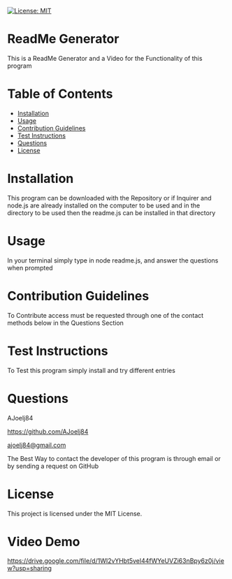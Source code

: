 
[![License: MIT](https://img.shields.io/badge/License-MIT-yellow.svg)](https://opensource.org/licenses/MIT)

# ReadMe Generator

This is a ReadMe Generator and a Video for the Functionality of this program

# Table of Contents

- [Installation](#installation)
- [Usage](#usage)
- [Contribution Guidelines](#contribution-guidelines)
- [Test Instructions](#tests)
- [Questions](#questions)
- [License](#license)

# Installation

This program can be downloaded with the Repository or if Inquirer and node.js are already installed on the computer to be used and in the directory to be used then the readme.js can be installed in that directory

# Usage

In your terminal simply type in node readme.js, and answer the questions when prompted

# Contribution Guidelines

To Contribute access must be requested through one of the contact methods below in the Questions Section

# Test Instructions

To Test this program simply install and try different entries

# Questions

AJoelj84

https://github.com/AJoelj84

ajoelj84@gmail.com

The Best Way to contact the developer of this program is through email or by sending a request on GitHub

# License

This project is licensed under the MIT License.

# Video Demo

https://drive.google.com/file/d/1WI2vYHbt5vel44fWYeUVZi63nBpy6z0j/view?usp=sharing
